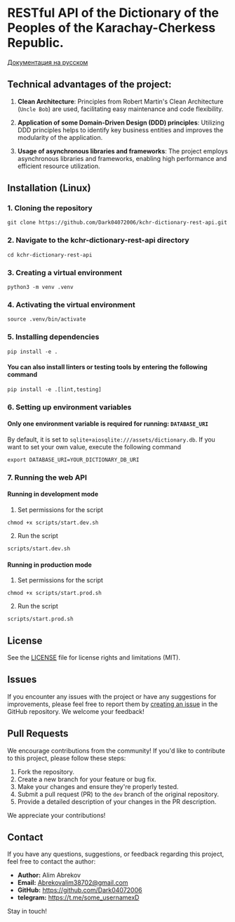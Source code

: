 # RESTful API of the Dictionary of the Peoples of the Karachay-Cherkess Republic.

[Документация на русском](https://github.com/Dark04072006/kchr-dictionary-rest-api/docs/WREADME.ru.md)

## Technical advantages of the project:

1. **Clean Architecture**: Principles from Robert Martin's Clean Architecture (`Uncle Bob`) are used, facilitating easy maintenance and code flexibility.

2. **Application of some Domain-Driven Design (DDD) principles**: Utilizing DDD principles helps to identify key business entities and improves the modularity of the application.

3. **Usage of asynchronous libraries and frameworks**: The project employs asynchronous libraries and frameworks, enabling high performance and efficient resource utilization.

<!-- Installation -->
## Installation (Linux)

### 1. Cloning the repository

``` shell
git clone https://github.com/Dark04072006/kchr-dictionary-rest-api.git
```

### 2. Navigate to the kchr-dictionary-rest-api directory

``` shell
cd kchr-dictionary-rest-api
```

### 3. Creating a virtual environment

``` shell
python3 -m venv .venv
```

### 4. Activating the virtual environment

``` shell
source .venv/bin/activate
```

### 5. Installing dependencies

``` shell
pip install -e .
```

#### You can also install linters or testing tools by entering the following command

``` shell
pip install -e .[lint,testing]
```

### 6. Setting up environment variables

#### Only one environment variable is required for running: `DATABASE_URI`
By default, it is set to `sqlite+aiosqlite:///assets/dictionary.db`. If you want to set your own value, execute the following command

``` shell
export DATABASE_URI=YOUR_DICTIONARY_DB_URI
```

### 7. Running the web API

#### Running in development mode
1. Set permissions for the script
``` shell
chmod +x scripts/start.dev.sh
```

2. Run the script
``` bash
scripts/start.dev.sh
```

#### Running in production mode

1. Set permissions for the script
``` shell
chmod +x scripts/start.prod.sh
```

2. Run the script
``` shell
scripts/start.prod.sh
```

## License
See the [LICENSE](https://github.com/Dark04072006/kchr-dictionary-rest-api/LICENSE.md) file for license rights and limitations (MIT).

## Issues

If you encounter any issues with the project or have any suggestions for improvements, please feel free to report them by [creating an issue](link_to_your_repository_issues) in the GitHub repository. We welcome your feedback!

## Pull Requests

We encourage contributions from the community! If you'd like to contribute to this project, please follow these steps:

1. Fork the repository.
2. Create a new branch for your feature or bug fix.
3. Make your changes and ensure they're properly tested.
4. Submit a pull request (PR) to the `dev` branch of the original repository.
5. Provide a detailed description of your changes in the PR description.

We appreciate your contributions!

## Contact

If you have any questions, suggestions, or feedback regarding this project, feel free to contact the author:

- **Author:** Alim Abrekov
- **Email:** Abrekovalim38702@gmail.com
- **GitHub:** https://github.com/Dark04072006
- **telegram:** https://t.me/some_usernamexD

Stay in touch!
